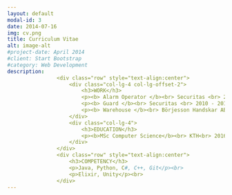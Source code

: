 ```yaml
---
layout: default
modal-id: 3
date: 2014-07-16
img: cv.png
title: Curriculum Vitae
alt: image-alt
#project-date: April 2014
#client: Start Bootstrap
#category: Web Development
description: 
                <div class="row" style="text-align:center">
                    <div class="col-lg-4 col-lg-offset-2">
                        <h3>WORK</h3>
                        <p><b> Alarm Operator </b><br> Securitas <br> 2013 - 2016 </p><br>
                        <p><b> Guard </b><br> Securitas <br> 2010 - 2013 </p><br>
                        <p><b> Warehouse </b><br> Börjesson Handskar AB <br> 2010 - 2013</p><br>
                    </div>
                    <div class="col-lg-4">
                        <h3>EDUCATION</h3>
                        <p><b>MSc Computer Science</b><br> KTH<br> 2016 - 2021</p><br>
                    </div>
                </div>
                <div class="row" style="text-align:center">
                    <h3>COMPETENCY</h3>
                    <p>Java, Python, C#, C++, Git</p><br>
                    <p>Elixir, Unity</p><br>
                </div>
---
```


